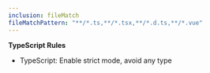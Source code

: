 ```yaml
---
inclusion: fileMatch
fileMatchPattern: "**/*.ts,**/*.tsx,**/*.d.ts,**/*.vue"
---
```


**TypeScript Rules**

- TypeScript: Enable strict mode, avoid any type
